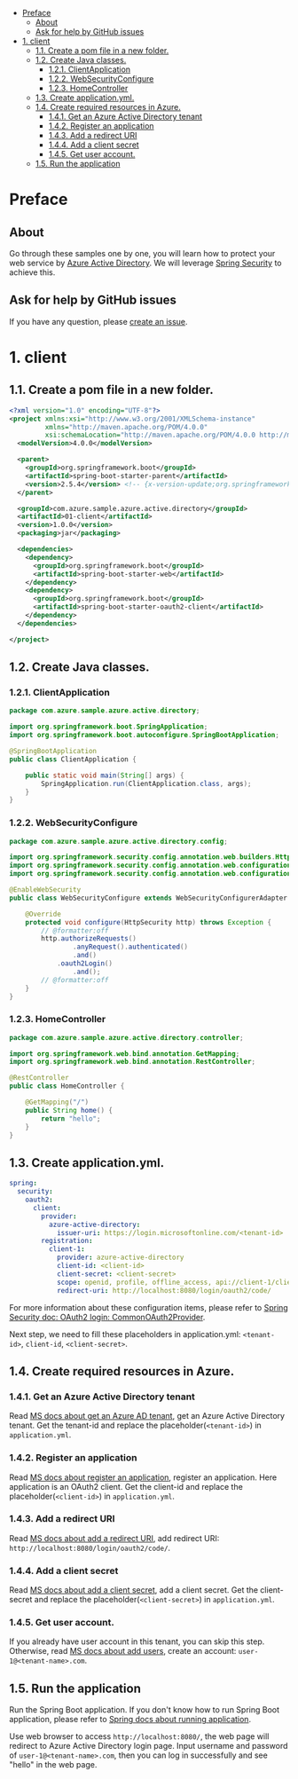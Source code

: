 - [Preface](#preface)
    * [About](#about)
    * [Ask for help by GitHub issues](#ask-for-help-by-github-issues)
- [1. client](#1-client)
    * [1.1. Create a pom file in a new folder.](#11-create-a-pom-file-in-a-new-folder)
    * [1.2. Create Java classes.](#12-create-java-classes)
        + [1.2.1. ClientApplication](#121-clientapplication)
        + [1.2.2. WebSecurityConfigure](#122-websecurityconfigure)
        + [1.2.3. HomeController](#123-homecontroller)
    * [1.3. Create application.yml.](#13-create-applicationyml)
    * [1.4. Create required resources in Azure.](#14-create-required-resources-in-azure)
        + [1.4.1. Get an Azure Active Directory tenant](#141-get-an-azure-active-directory-tenant)
        + [1.4.2. Register an application](#142-register-an-application)
        + [1.4.3. Add a redirect URI](#143-add-a-redirect-uri)
        + [1.4.4. Add a client secret](#144-add-a-client-secret)
        + [1.4.5. Get user account.](#145-get-user-account)
    * [1.5. Run the application](#15-run-the-application)

# Preface

## About
Go through these samples one by one, you will learn how to protect your web service by [Azure Active Directory]. We will leverage [Spring Security] to achieve this.

## Ask for help by GitHub issues
If you have any question, please [create an issue].


# 1. client

## 1.1. Create a pom file in a new folder.
```xml
<?xml version="1.0" encoding="UTF-8"?>
<project xmlns:xsi="http://www.w3.org/2001/XMLSchema-instance"
         xmlns="http://maven.apache.org/POM/4.0.0"
         xsi:schemaLocation="http://maven.apache.org/POM/4.0.0 http://maven.apache.org/xsd/maven-4.0.0.xsd">
  <modelVersion>4.0.0</modelVersion>

  <parent>
    <groupId>org.springframework.boot</groupId>
    <artifactId>spring-boot-starter-parent</artifactId>
    <version>2.5.4</version> <!-- {x-version-update;org.springframework.boot:spring-boot-starter-parent;external_dependency} -->
  </parent>

  <groupId>com.azure.sample.azure.active.directory</groupId>
  <artifactId>01-client</artifactId>
  <version>1.0.0</version>
  <packaging>jar</packaging>

  <dependencies>
    <dependency>
      <groupId>org.springframework.boot</groupId>
      <artifactId>spring-boot-starter-web</artifactId>
    </dependency>
    <dependency>
      <groupId>org.springframework.boot</groupId>
      <artifactId>spring-boot-starter-oauth2-client</artifactId>
    </dependency>
  </dependencies>

</project>
```

## 1.2. Create Java classes.

### 1.2.1. ClientApplication
```java
package com.azure.sample.azure.active.directory;

import org.springframework.boot.SpringApplication;
import org.springframework.boot.autoconfigure.SpringBootApplication;

@SpringBootApplication
public class ClientApplication {

    public static void main(String[] args) {
        SpringApplication.run(ClientApplication.class, args);
    }
}
```

### 1.2.2. WebSecurityConfigure
```java
package com.azure.sample.azure.active.directory.config;

import org.springframework.security.config.annotation.web.builders.HttpSecurity;
import org.springframework.security.config.annotation.web.configuration.EnableWebSecurity;
import org.springframework.security.config.annotation.web.configuration.WebSecurityConfigurerAdapter;

@EnableWebSecurity
public class WebSecurityConfigure extends WebSecurityConfigurerAdapter {

    @Override
    protected void configure(HttpSecurity http) throws Exception {
        // @formatter:off
        http.authorizeRequests()
                .anyRequest().authenticated()
                .and()
            .oauth2Login()
                .and();
        // @formatter:off
    }
}
```

### 1.2.3. HomeController
```java
package com.azure.sample.azure.active.directory.controller;

import org.springframework.web.bind.annotation.GetMapping;
import org.springframework.web.bind.annotation.RestController;

@RestController
public class HomeController {

    @GetMapping("/")
    public String home() {
        return "hello";
    }
}
```

## 1.3. Create application.yml.
```yml
spring:
  security:
    oauth2:
      client:
        provider:
          azure-active-directory:
            issuer-uri: https://login.microsoftonline.com/<tenant-id>
        registration:
          client-1:
            provider: azure-active-directory
            client-id: <client-id>
            client-secret: <client-secret>
            scope: openid, profile, offline_access, api://client-1/client-1-scope-1
            redirect-uri: http://localhost:8080/login/oauth2/code/
```
For more information about these configuration items, please refer to [Spring Security doc: OAuth2 login: CommonOAuth2Provider].

Next step, we need to fill these placeholders in application.yml: `<tenant-id>`, `client-id`, `<client-secret>`.

## 1.4. Create required resources in Azure.

### 1.4.1. Get an Azure Active Directory tenant
Read [MS docs about get an Azure AD tenant], get an Azure Active Directory tenant. Get the tenant-id and replace the placeholder(`<tenant-id>`) in `application.yml`.

### 1.4.2. Register an application
Read [MS docs about register an application], register an application. Here application is an OAuth2 client. Get the client-id and replace the placeholder(`<client-id>`) in `application.yml`.

### 1.4.3. Add a redirect URI
Read [MS docs about add a redirect URI], add redirect URI: `http://localhost:8080/login/oauth2/code/`.

### 1.4.4. Add a client secret
Read [MS docs about add a client secret], add a client secret. Get the client-secret and replace the placeholder(`<client-secret>`) in `application.yml`.

### 1.4.5. Get user account.
If you already have user account in this tenant, you can skip this step. Otherwise, read [MS docs about add users], create an account: `user-1@<tenant-name>.com`.

## 1.5. Run the application
Run the Spring Boot application. If you don't know how to run Spring Boot application, please refer to [Spring docs about running application].

Use web browser to access `http://localhost:8080/`, the web page will redirect to Azure Active Directory login page. Input username and password of `user-1@<tenant-name>.com`, then you can log in successfully and see "hello" in the web page.














[create an issue]: https://github.com/Azure-Samples/azure-spring-boot-samples/issues/new
[Azure Active Directory]: https://azure.microsoft.com/en-us/services/active-directory/
[Spring Security]: https://spring.io/projects/spring-security
[Spring Security doc: OAuth2 login: CommonOAuth2Provider]: https://docs.spring.io/spring-security/site/docs/current/reference/html5/#oauth2login-common-oauth2-provider
[MS docs about get an Azure AD tenant]: https://docs.microsoft.com/en-us/azure/active-directory/develop/quickstart-create-new-tenant
[MS docs about register an application]: https://docs.microsoft.com/en-us/azure/active-directory/develop/quickstart-register-app
[MS docs about add a redirect URI]: https://docs.microsoft.com/en-us/azure/active-directory/develop/quickstart-register-app#add-a-redirect-uri
[MS docs about add a client secret]: https://docs.microsoft.com/en-us/azure/active-directory/develop/quickstart-register-app#add-a-client-secret
[MS docs about add users]: https://docs.microsoft.com/en-us/azure/active-directory/fundamentals/add-users-azure-active-directory
[Spring docs about running application]: https://docs.spring.io/spring-boot/docs/current/reference/html/using.html#using.running-your-application